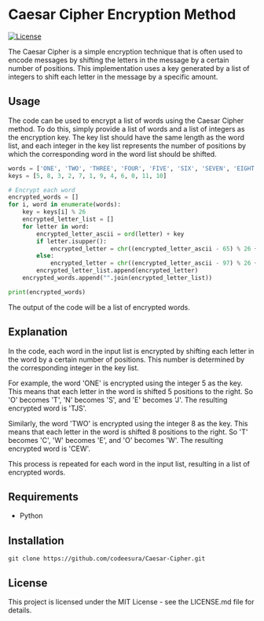 # Caesar Cipher Encryption Method

[![License](https://img.shields.io/badge/license-MIT-blue.svg)](https://opensource.org/licenses/MIT)

The Caesar Cipher is a simple encryption technique that is often used to encode messages by shifting the letters in the message by a certain number of positions. This implementation uses a key generated by a list of integers to shift each letter in the message by a specific amount.

## Usage

The code can be used to encrypt a list of words using the Caesar Cipher method. To do this, simply provide a list of words and a list of integers as the encryption key. The key list should have the same length as the word list, and each integer in the key list represents the number of positions by which the corresponding word in the word list should be shifted.

```Python
words = ['ONE', 'TWO', 'THREE', 'FOUR', 'FIVE', 'SIX', 'SEVEN', 'EIGHT', 'NINE', 'TEN', 'ELEVEN', 'TWELVE']
keys = [5, 8, 3, 2, 7, 1, 9, 4, 6, 0, 11, 10]

# Encrypt each word
encrypted_words = []
for i, word in enumerate(words):
    key = keys[i] % 26
    encrypted_letter_list = []
    for letter in word:
        encrypted_letter_ascii = ord(letter) + key
        if letter.isupper():
            encrypted_letter = chr((encrypted_letter_ascii - 65) % 26 + 65)
        else:
            encrypted_letter = chr((encrypted_letter_ascii - 97) % 26 + 97)
        encrypted_letter_list.append(encrypted_letter)
    encrypted_words.append("".join(encrypted_letter_list))

print(encrypted_words)
```

The output of the code will be a list of encrypted words.

## Explanation

In the code, each word in the input list is encrypted by shifting each letter in the word by a certain number of positions. This number is determined by the corresponding integer in the key list.

For example, the word 'ONE' is encrypted using the integer 5 as the key. This means that each letter in the word is shifted 5 positions to the right. So 'O' becomes 'T', 'N' becomes 'S', and 'E' becomes 'J'. The resulting encrypted word is 'TJS'.

Similarly, the word 'TWO' is encrypted using the integer 8 as the key. This means that each letter in the word is shifted 8 positions to the right. So 'T' becomes 'C', 'W' becomes 'E', and 'O' becomes 'W'. The resulting encrypted word is 'CEW'.

This process is repeated for each word in the input list, resulting in a list of encrypted words.

## Requirements

- Python


## Installation

`git clone https://github.com/codeesura/Caesar-Cipher.git`

## License

This project is licensed under the MIT License - see the LICENSE.md file for details.
